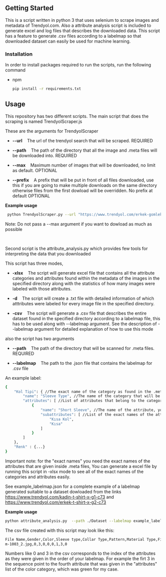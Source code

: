 
## Getting Started

This is a script written in python 3 that uses selenium to scrape images and metadata of Trendyol.com. Also a attribute analysis script is included to generate excel and log files that describes the downloaded data. This script has a feature to generate .csv files according to a labelmap so that downloaded dataset can easily be used for machine learning.

### Installation

In order to install packages required to run the scripts, run the following command
* npm
  ```sh
  pip install -r requirements.txt
  ```

## Usage

This repository has two different scripts. The main script that does the scraping is named TrendyolScraper.js

These are the arguments for TrendyolScraper

* **--url** &nbsp;&nbsp;  The url of the trendyol search that will be scraped. REQUIRED

* **--path** &nbsp;&nbsp;  The path of the directory that all the image and .meta files will be downloaded into. REQUIRED

* **--max** &nbsp;&nbsp;  Maximum number of images that will be downloaded, no limit as default. OPTIONAL

* **--prefix** &nbsp;&nbsp;  A prefix that will be put in front of all files downloaded, use this if you are going to make multiple downloads on the same directory otherwise files from the first dowload will be overridden. No prefix at default OPTIONAL

**Example usage**

 ```sh
  python TrendyolScraper.py --url "https://www.trendyol.com/erkek-gomlek-x-g2-c75" --path ./Dataset --max 100 --prefix m
  ```
Note: Do not pass a --max argument if you want to dowload as much as possible




&nbsp;


Second script is the attribute_analysis.py which provides few tools for interpreting the data that you downloaded

This script has three modes,

* **-xlsx** &nbsp;&nbsp;  The script will generate excel file that contains all the attribute categories and attributes found within the metadata of the images in the specified directory along with the statistics of how many images were labeled with those attributes.

* **-d** &nbsp;&nbsp;  The script will create a .txt file with detailed information of which atttributes were labeled for every image file in the specified directory.

* **-csv** &nbsp;&nbsp;  The script will generate a .csv file that describes the entire dataset found in the specified directory according to a labelmap file, this has to be used along with --labelmap argument. See the description of --labelmap argument for detailed explanation of how to use this mode

also the script has two arguments

*  **--path** &nbsp;&nbsp;  The path of the directory that will be scanned for .meta files. REQUIRED

* **--labelmap** &nbsp;&nbsp;  The path to the .json file that contains the labelmap for .csv file

An example label:

```sh
{
    "Kol Tipi": { //The exact name of the category as found in the .meta files
        "name": "Sleeve Type", //The name of the category that will be written into the .csv file, you can change this as you want
        "attributes": [ //List of attributes that belong to the category
            {
                "name": "Short Sleeve", //The name of the attribute, you can change this as you want. This is not written into .csv file and is here for postprocessing purposes
                "subattributes": [ //List of the exact names of the attributes as found in the .meta files, if you put multiple names they will be merged into this single attribute
                    "Kısa Kol",
                    "Kısa"
                ]
            }
        ]
    },
    "Renk" : {...}
}
```

Important note: for the "exact names" you need the exact names of the attributes that are given inside .meta files, You can generate a excel file by running this script in -xlsx mode to see all of the exact names of the categories and attributes easily.

See example_labelmap.json for a complete example of a labelmap generated suitable to a dataset dowloaded from the links https://www.trendyol.com/kadin-t-shirt-x-g1-c73 and https://www.trendyol.com/erkek-t-shirt-x-g2-c73


**Example usage**
```sh
python attribute_analysis.py  --path ./Dataset --labelmap example_labelmap.json
```


The csv file created with this script may look like this:
```sh
File Name,Gender,Color,Sleeve type,Collar Type,Pattern,Material Type,Fit,Style
m-1003_2.jpg,0,3,0,0,0,1,3,0
```

Numbers like 0 and 3 in the csv corresponds to the index of the attributes as they were given in the order of your labelmap.
For example the firt 3 in the sequence point to the fourth attribute that was given in the "attributes" list of the color category, which was green for my case.
